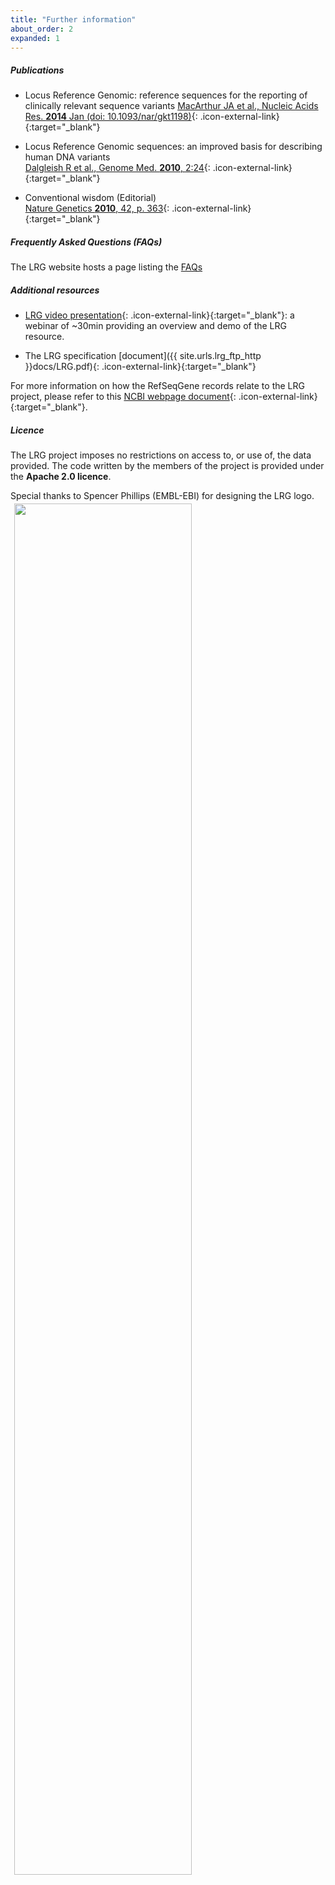 ```yaml
---
title: "Further information"
about_order: 2
expanded: 1
---
```


##### Publications
* Locus Reference Genomic: reference sequences for the reporting of clinically relevant sequence variants
[MacArthur JA et al., Nucleic Acids Res. **2014** Jan (doi: 10.1093/nar/gkt1198)](http://dx.doi.org/10.1093/nar/gkt1198){: .icon-external-link}{:target="_blank"}

* Locus Reference Genomic sequences: an improved basis for describing human DNA variants  
[Dalgleish R et al., Genome Med. **2010**, 2:24](http://genomemedicine.com/content/2/4/24/){: .icon-external-link}{:target="_blank"}

* Conventional wisdom (Editorial)  
[Nature Genetics **2010**, 42, p. 363](http://www.nature.com/ng/journal/v42/n5/abs/ng0510-363.html){: .icon-external-link}{:target="_blank"}

<div class="margin-top-30"></div>

##### Frequently Asked Questions (FAQs)
The LRG website hosts a page listing the [FAQs](/faq)
<div class="margin-top-30"></div>

##### Additional resources
* [LRG video presentation](http://www.ebi.ac.uk/training/online/course/locus-reference-genomic-lrg-resource-webinar){: .icon-external-link}{:target="_blank"}: a webinar of ~30min providing an overview and demo of the LRG resource.

* The LRG specification [document]({{ site.urls.lrg_ftp_http }}docs/LRG.pdf){: .icon-external-link}{:target="_blank"}

For more information on how the RefSeqGene records relate to the LRG project, please refer to this [NCBI webpage document](http://www.ncbi.nlm.nih.gov/refseq/rsg/lrg/){: .icon-external-link}{:target="_blank"}.
<div class="margin-top-30"></div>

##### Licence
The LRG project imposes no restrictions on access to, or use of, the data provided. The code written by the members of the project is provided under the **Apache 2.0 licence**.

<div class="clearfix margin-top-40">
  <div class="left">Special thanks to Spencer Phillips (EMBL-EBI) for designing the LRG logo.</div>
  <div class="left margin-left-10"><img class="lrg_dark_bg" src="{{ site.avatar }}" style="width:75%;height:75%;padding:4px 6px" /></div>
</div>
